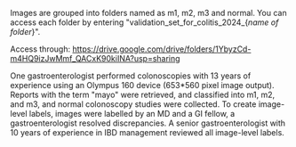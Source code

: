 Images are grouped into folders named as m1, m2, m3 and normal. You can access each folder by entering "validation_set_for_colitis_2024_{_name of folder_}".

Access through: https://drive.google.com/drive/folders/1YbyzCd-m4HQ9izJwMmf_QACxK90kiINA?usp=sharing

One gastroenterologist performed colonoscopies with 13 years of experience using an Olympus 160 device (653*560 pixel image output). Reports with the term "mayo" were retrieved, and classified into m1, m2, and m3, and normal colonoscopy studies were collected. To create image-level labels, images were labelled by an MD and a GI fellow, a gastroenterologist resolved discrepancies. A senior gastroenterologist with 10 years of experience in IBD management reviewed all image-level labels. 
